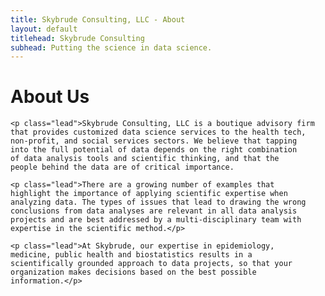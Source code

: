 ```yaml
---
title: Skybrude Consulting, LLC - About
layout: default
titlehead: Skybrude Consulting
subhead: Putting the science in data science.
---
```



<div class="container bs-docs-container">
  
  <div class="bs-docs-section">
    <h1 class="page-header">About Us</h1>

    <p class="lead">Skybrude Consulting, LLC is a boutique advisory firm
    that provides customized data science services to the health tech,
    non-profit, and social services sectors. We believe that tapping
    into the full potential of data depends on the right combination
    of data analysis tools and scientific thinking, and that the
    people behind the data are of critical importance.

    <p class="lead">There are a growing number of examples that
    highlight the importance of applying scientific expertise when
    analyzing data. The types of issues that lead to drawing the wrong
    conclusions from data analyses are relevant in all data analysis
    projects and are best addressed by a multi-disciplinary team with
    expertise in the scientific method.</p>

    <p class="lead">At Skybrude, our expertise in epidemiology,
    medicine, public health and biostatistics results in a
    scientifically grounded approach to data projects, so that your
    organization makes decisions based on the best possible
    information.</p>

</div>
